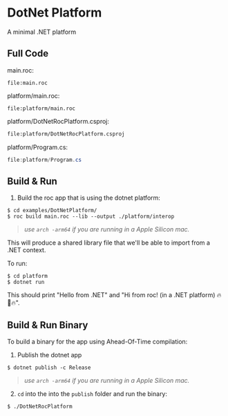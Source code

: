 # DotNet Platform 

A minimal .NET platform

## Full Code

main.roc:
```roc
file:main.roc
```

platform/main.roc:
```roc
file:platform/main.roc
```

platform/DotNetRocPlatform.csproj:
```xml
file:platform/DotNetRocPlatform.csproj
```

platform/Program.cs:
```csharp
file:platform/Program.cs
```

## Build & Run 

1. Build the roc app that is using the dotnet platform:

```cli
$ cd examples/DotNetPlatform/
$ roc build main.roc --lib --output ./platform/interop
```
> _use `arch -arm64` if you are running in a Apple Silicon mac._

This will produce a shared library file that we'll be able to import from a .NET context.

To run:
```cli
$ cd platform
$ dotnet run
```
This should print "Hello from .NET" and "Hi from roc! (in a .NET platform) 🔥🦅🔥".


## Build & Run Binary

To build a binary for the app using Ahead-Of-Time compilation:

1. Publish the dotnet app
```cli
$ dotnet publish -c Release
```
> _use `arch -arm64` if you are running in a Apple Silicon mac._

2. `cd` into the into the `publish` folder and run the binary:
```cli
$ ./DotNetRocPlatform
```
